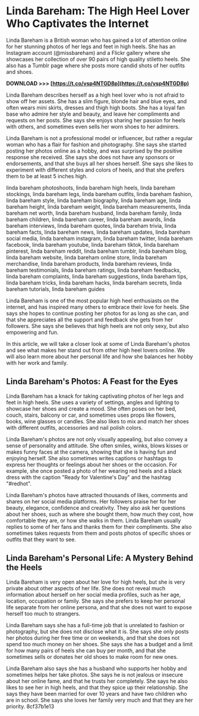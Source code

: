 
 
# Linda Bareham: The High Heel Lover Who Captivates the Internet
 
Linda Bareham is a British woman who has gained a lot of attention online for her stunning photos of her legs and feet in high heels. She has an Instagram account (@missbareham) and a Flickr gallery where she showcases her collection of over 90 pairs of high quality stiletto heels. She also has a Tumblr page where she posts more candid shots of her outfits and shoes.
 
**DOWNLOAD &gt;&gt;&gt; [https://t.co/vsp4NTGD8p](https://t.co/vsp4NTGD8p)**


 
Linda Bareham describes herself as a high heel lover who is not afraid to show off her assets. She has a slim figure, blonde hair and blue eyes, and often wears mini skirts, dresses and thigh high boots. She has a loyal fan base who admire her style and beauty, and leave her compliments and requests on her posts. She says she enjoys sharing her passion for heels with others, and sometimes even sells her worn shoes to her admirers.
 
Linda Bareham is not a professional model or influencer, but rather a regular woman who has a flair for fashion and photography. She says she started posting her photos online as a hobby, and was surprised by the positive response she received. She says she does not have any sponsors or endorsements, and that she buys all her shoes herself. She says she likes to experiment with different styles and colors of heels, and that she prefers them to be at least 5 inches high.
 
linda bareham photoshoots,  linda bareham high heels,  linda bareham stockings,  linda bareham legs,  linda bareham outfits,  linda bareham fashion,  linda bareham style,  linda bareham biography,  linda bareham age,  linda bareham height,  linda bareham weight,  linda bareham measurements,  linda bareham net worth,  linda bareham husband,  linda bareham family,  linda bareham children,  linda bareham career,  linda bareham awards,  linda bareham interviews,  linda bareham quotes,  linda bareham trivia,  linda bareham facts,  linda bareham news,  linda bareham updates,  linda bareham social media,  linda bareham instagram,  linda bareham twitter,  linda bareham facebook,  linda bareham youtube,  linda bareham tiktok,  linda bareham pinterest,  linda bareham reddit,  linda bareham tumblr,  linda bareham blog,  linda bareham website,  linda bareham online store,  linda bareham merchandise,  linda bareham products,  linda bareham reviews,  linda bareham testimonials,  linda bareham ratings,  linda bareham feedbacks,  linda bareham complaints,  linda bareham suggestions,  linda bareham tips,  linda bareham tricks,  linda bareham hacks,  linda bareham secrets,  linda bareham tutorials,  linda bareham guides
 
Linda Bareham is one of the most popular high heel enthusiasts on the internet, and has inspired many others to embrace their love for heels. She says she hopes to continue posting her photos for as long as she can, and that she appreciates all the support and feedback she gets from her followers. She says she believes that high heels are not only sexy, but also empowering and fun.
  
In this article, we will take a closer look at some of Linda Bareham's photos and see what makes her stand out from other high heel lovers online. We will also learn more about her personal life and how she balances her hobby with her work and family.
 
## Linda Bareham's Photos: A Feast for the Eyes
 
Linda Bareham has a knack for taking captivating photos of her legs and feet in high heels. She uses a variety of settings, angles and lighting to showcase her shoes and create a mood. She often poses on her bed, couch, stairs, balcony or car, and sometimes uses props like flowers, books, wine glasses or candles. She also likes to mix and match her shoes with different outfits, accessories and nail polish colors.
 
Linda Bareham's photos are not only visually appealing, but also convey a sense of personality and attitude. She often smiles, winks, blows kisses or makes funny faces at the camera, showing that she is having fun and enjoying herself. She also sometimes writes captions or hashtags to express her thoughts or feelings about her shoes or the occasion. For example, she once posted a photo of her wearing red heels and a black dress with the caption "Ready for Valentine's Day" and the hashtag "#redhot".
 
Linda Bareham's photos have attracted thousands of likes, comments and shares on her social media platforms. Her followers praise her for her beauty, elegance, confidence and creativity. They also ask her questions about her shoes, such as where she bought them, how much they cost, how comfortable they are, or how she walks in them. Linda Bareham usually replies to some of her fans and thanks them for their compliments. She also sometimes takes requests from them and posts photos of specific shoes or outfits that they want to see.
 
## Linda Bareham's Personal Life: A Mystery Behind the Heels
 
Linda Bareham is very open about her love for high heels, but she is very private about other aspects of her life. She does not reveal much information about herself on her social media profiles, such as her age, location, occupation or family. She says she prefers to keep her personal life separate from her online persona, and that she does not want to expose herself too much to strangers.
 
Linda Bareham says she has a full-time job that is unrelated to fashion or photography, but she does not disclose what it is. She says she only posts her photos during her free time or on weekends, and that she does not spend too much money on her shoes. She says she has a budget and a limit for how many pairs of heels she can buy per month, and that she sometimes sells or donates her old shoes to make room for new ones.
 
Linda Bareham also says she has a husband who supports her hobby and sometimes helps her take photos. She says he is not jealous or insecure about her online fame, and that he trusts her completely. She says he also likes to see her in high heels, and that they spice up their relationship. She says they have been married for over 10 years and have two children who are in school. She says she loves her family very much and that they are her priority.
 8cf37b1e13
 
